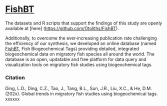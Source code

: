 # [**FishBT**](https://fish-ecology.shinyapps.io/fishbt)
The datasets and R scripts that support the findings of this study are openly available at [here] (https://github.com/Otoliths/FishBT). 

Additionally, to overcome the ever‐increasing publication rate challenging the efficiency of our synthesis, we developed an online database (named [FishBT](https://fish-ecology.shinyapps.io/fishbt), Fish Biogeochemical Tags) providing detailed, integrated biogeochemical data on migratory fish species all around the world. The database is an open, updatable and free platform for data query and visualization tools on migratory fish studies using biogeochemical tags.

### Citation
Ding, L.D., Ding, C.Z., Tao, J., Tang, B.L., Sun, J.R., Liu, X.C., & He, D.M. (202x). Global trends in migratory fish studies using biogeochemical tags. xxxxxx
